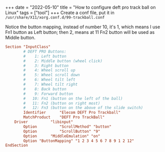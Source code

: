 +++ 
date = "2022-05-10"
title = "How to configure deft pro track ball on Linux"
tags = ["tool"]
+++
 Create a conf file, put it in
 `/usr/share/X11/xorg.conf.d/99-trackball.conf`

Notice the button mapping, instead of number 10, it's 1, which means I use Fn1 button as Left button;
then 2, means at 11 Fn2 button will be used as Middle button.

```conf
Section "InputClass"
        # DEFT PRO Buttons:
        #    1: Left button
        #    2: Middle button (wheel click)
        #    3: Right button
        #    4: Wheel scroll up
        #    5: Wheel scroll down
        #    6: Wheel tilt left
        #    7: Wheel tilt right
        #    8: Back button
        #    9: Forward button
        #   10: Fn1 (button on the left of the ball)
        #   11: Fn2 (button on right most)
        #   12: Fn3 (button on the above of the slide switch)
        Identifier      "Elecom DEFT Pro Trackball"
        MatchProduct    "DEFT Pro TrackBall"
	Driver          "libinput"
        Option          "ScrollMethod" "button"
        Option          "ScrollButton" "9"
        Option		"MiddleEmulation" "on"
        Option "ButtonMapping" "1 2 3 4 5 6 7 8 9 1 2 12"
EndSection
